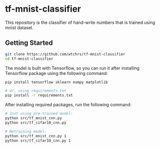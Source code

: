 # tf-mnist-classifier

This repository is the classifier of hand-write numbers that is trained using mnist dataset.

## Getting Started

```sh
git clone https://github.com/wtchrs/tf-mnist-classifier
cd tf-mnist-classifier
```

The model is built with Tensorflow, so you can run it after installing Tensorflow package using the following command:

```sh
pip install tensorflow sklearn numpy matplotlib

# or, using requirements.txt
pip install -r requirements.txt
```

After installing required packages, run the following command:

```sh
# Just using pre-trained model:
python src/tf_mnist_cnn.py
python src/tf_cifar10_cnn.py

# Retraining model:
python src/tf_mnist_cnn.py 1
python src/tf_cifar10_cnn.py 1
```